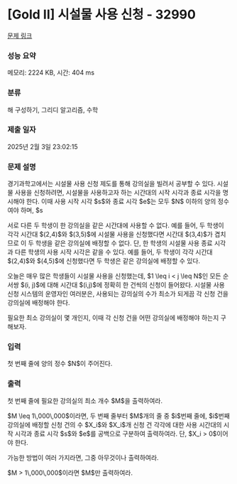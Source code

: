# [Gold II] 시설물 사용 신청 - 32990 

[문제 링크](https://www.acmicpc.net/problem/32990) 

### 성능 요약

메모리: 2224 KB, 시간: 404 ms

### 분류

해 구성하기, 그리디 알고리즘, 수학

### 제출 일자

2025년 2월 3일 23:02:15

### 문제 설명

<p>경기과학고에서는 시설물 사용 신청 제도를 통해 강의실을 빌려서 공부할 수 있다. 시설물 사용을 신청하려면, 시설물을 사용하고자 하는 시간대의 시작 시각과 종료 시각을 명시해야 한다. 이때 사용 시작 시각 $s$와 종료 시각 $e$는 모두 $N$ 이하의 양의 정수여야 하며, $s<e$를 만족해야 한다. 이때 이 학생이 시설물을 사용하는 시간대를 $(s,e)$로 표현하자.</p>

<p>서로 다른 두 학생이 한 강의실을 같은 시간대에 사용할 수 없다. 예를 들어, 두 학생이 각각 시간대 $(2,4)$와 $(3,5)$에 시설물 사용을 신청했다면 시간대 $(3,4)$가 겹치므로 이 두 학생을 같은 강의실에 배정할 수 없다. 단, 한 학생의 시설물 사용 종료 시각과 다른 학생의 사용 시작 시각은 같을 수 있다. 예를 들어, 두 학생이 각각 시간대 $(2,4)$와 $(4,5)$에 신청했다면 두 학생은 같은 강의실에 배정할 수 있다.</p>

<p>오늘은 매우 많은 학생들이 시설물 사용을 신청했는데, $1 \leq i < j \leq N$인 모든 순서쌍 $(i, j)$에 대해 시간대 $(i,j)$에 정확히 한 건씩의 신청이 들어왔다. 시설물 사용 신청 시스템의 운영자인 여러분은, 사용되는 강의실의 수가 최소가 되게끔 각 신청 건을 강의실에 배정해야 한다.</p>

<p>필요한 최소 강의실이 몇 개인지, 이때 각 신청 건을 어떤 강의실에 배정해야 하는지 구해보자.</p>

### 입력 

 <p>첫 번째 줄에 양의 정수 $N$이 주어진다.</p>

### 출력 

 <p>첫 번째 줄에 필요한 강의실의 최소 개수 $M$을 출력하여라.</p>

<p>$M \leq 1\,000\,000$이라면, 두 번째 줄부터 $M$개의 줄 중 $i$번째 줄에, $i$번째 강의실에 배정할 신청 건의 수 $X_i$와 $X_i$개 신청 건 각각에 대한 사용 시간대의 시작 시각과 종료 시각 $s$와 $e$를 공백으로 구분하여 출력하여라. 단, $X_i > 0$이어야 한다.</p>

<p>가능한 방법이 여러 가지라면, 그중 아무것이나 출력하여라.</p>

<p>$M > 1\,000\,000$이라면 $M$만 출력하여라.</p>

